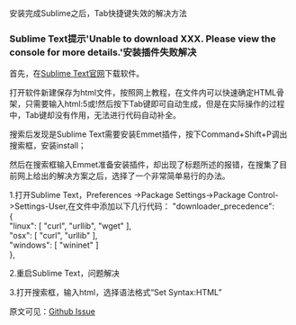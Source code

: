 安装完成Sublime之后，Tab快捷键失效的解决方法
<h3> Sublime Text提示'Unable to download XXX. Please view the console for more details.'安装插件失败解决 </h3>
<p>首先，在<a href="https://www.sublimetextcn.com/" target="_blank">Sublime Text官网</a>下载软件。</p>
<p>打开软件新建保存为html文件，按照网上教程，在文件内可以快速确定HTML骨架，只需要输入html:5或!然后按下Tab键即可自动生成，但是在实际操作的过程中，Tab键却没有作用，无法进行代码自动补全。</p>
<p>搜索后发现是Sublime Text需要安装Emmet插件，按下Command+Shift+P调出搜索框，安装install；</p>
<p>然后在搜索框输入Emmet准备安装插件，却出现了标题所述的报错，在搜集了目前网上给出的解决方案之后，选择了一个非常简单易行的办法。</p>
<p>1.打开Sublime Text，Preferences ->Package Settings->Package Control->Settings-User,在文件中添加以下几行代码：  
"downloader_precedence":<br />
{<br />
    	"linux": [ "curl", "urllib",    "wget" ],<br />
    	"osx": [ "curl", "urllib" ],<br />
    	"windows": [ "wininet" ]<br />
    },<br />
</p>
<p>2.重启Sublime Text，问题解决</p>
<p>3.打开搜索框，输入html，选择语法格式“Set Syntax:HTML”</p>
<p>原文可见：<a href="https://github.com/wbond/package_control/issues/1220" taget="_blank">Github Issue</a></p>
